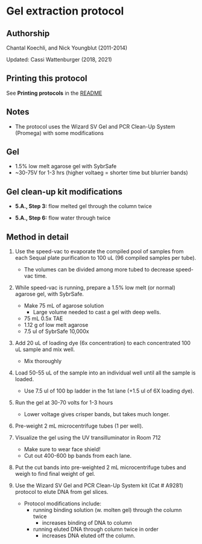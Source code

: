 Gel extraction protocol
=======================

## Authorship

Chantal Koechli, and Nick Youngblut (2011-2014)

Updated: Cassi Wattenburger (2018, 2021)


## Printing this protocol

See **Printing protocols** in the [README](../README.md#printing-protocols-conversion-of-protocols-to-pdf)

## Notes

* The protocol uses the Wizard SV Gel and PCR Clean-Up System (Promega) with
some modifications


## Gel

* 1.5% low melt agarose gel with SybrSafe
* ~30-75V for 1-3 hrs (higher voltaeg = shorter time but blurrier bands)


## Gel clean-up kit modifications

* __5.A., Step 3:__ flow melted gel through the column twice

* __5.A., Step 6:__ flow water through twice


## Method in detail

1. Use the speed-vac to evaporate the compiled pool of samples from each
Sequal plate purification to 100 uL (96 compiled samples per tube). 
	* The volumes can be divided among more tubed to decrease speed-vac time.

1. While speed-vac is running, prepare a 1.5% low melt (or normal) agarose gel, with
SybrSafe. 
	* Make 75 mL of agarose solution
		* Large volume needed to cast a gel with deep wells. 
	* 75 mL 0.5x TAE
	* 1.12 g of low melt agarose
	* 7.5 ul of SybrSafe 10,000x

1. Add 20 uL of loading dye (6x concentration) to each concentrated 100 uL sample and mix well. 
	* Mix thoroughly

1. Load 50-55 uL of the sample into an individual well until all the sample is loaded. 
	* Use 7.5 ul of 100 bp ladder in the 1st lane (+1.5 ul of 6X loading dye).

1. Run the gel at 30-70 volts for 1-3 hours
	* Lower voltage gives crisper bands, but takes much longer.

1. Pre-weight 2 mL microcentrifuge tubes (1 per well).

1. Visualize the gel using the UV transilluminator in Room 712
	* Make sure to wear face shield!
	* Cut out 400-600 bp bands from each lane. 
	
1. Put the cut bands into pre-weighted 2 mL microcentrifuge tubes and weigh to find
final weight of gel.

1. Use the Wizard SV Gel and PCR Clean-Up System kit (Cat # A9281) protocol to elute DNA
from gel slices. 
	* Protocol modifications include:
		* running binding solution (w. molten gel) through the column twice
			* increases binding of DNA to column
		* running eluted DNA through column twice in order 
			* increases DNA eluted off the column.
